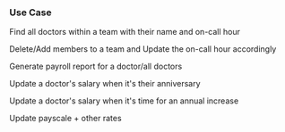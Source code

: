 ### Use Case

Find all doctors within a team with their name and on-call hour

Delete/Add members to a team and Update the on-call hour accordingly

Generate payroll report for a doctor/all doctors

Update a doctor's salary when it's their anniversary

Update a doctor's salary when it's time for an annual increase

Update payscale + other rates
